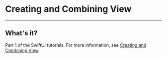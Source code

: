 # Creating and Combining View
___

## What's it?

Part 1 of the SwiftUI tutorials. For more information, see [Creating and Combining View](https://developer.apple.com/tutorials/swiftui/creating-and-combining-views).